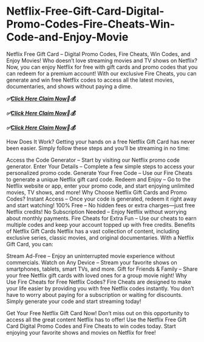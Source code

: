 # Netflix-Free-Gift-Card-Digital-Promo-Codes-Fire-Cheats-Win-Code-and-Enjoy-Movie

Netflix Free Gift Card – Digital Promo Codes, Fire Cheats, Win Codes, and Enjoy Movies!
Who doesn’t love streaming movies and TV shows on Netflix? Now, you can enjoy Netflix for free with gift cards and promo codes that you can redeem for a premium account! With our exclusive Fire Cheats, you can generate and win free Netflix codes to access all the latest movies, documentaries, and shows without paying a dime.

 ***✅[Click Here Claim Now](https://btadeal.com/al6g2x/)🔗💰***

 ***✅[Click Here Claim Now](https://btadeal.com/al6g2x/)🔗💰***

 ***✅[Click Here Claim Now](https://btadeal.com/al6g2x/)🔗💰***

 
How Does It Work?
Getting your hands on a free Netflix Gift Card has never been easier. Simply follow these steps and you’ll be streaming in no time:

Access the Code Generator – Start by visiting our Netflix promo code generator.
Enter Your Details – Complete a few simple steps to access your personalized promo code.
Generate Your Free Code – Use our Fire Cheats to generate a unique Netflix gift card code.
Redeem and Enjoy – Go to the Netflix website or app, enter your promo code, and start enjoying unlimited movies, TV shows, and more!
Why Choose Netflix Gift Cards and Promo Codes?
Instant Access – Once your code is generated, redeem it right away and start watching!
100% Free – No hidden fees or extra charges—just free Netflix credits!
No Subscription Needed – Enjoy Netflix without worrying about monthly payments.
Fire Cheats for Extra Fun – Use our cheats to earn multiple codes and keep your account topped up with free credits.
Benefits of Netflix Gift Cards
Netflix has a vast collection of content, including exclusive series, classic movies, and original documentaries. With a Netflix Gift Card, you can:

Stream Ad-Free – Enjoy an uninterrupted movie experience without commercials.
Watch on Any Device – Stream your favorite shows on smartphones, tablets, smart TVs, and more.
Gift for Friends & Family – Share your free Netflix gift cards with loved ones for a group movie night!
Why Use Fire Cheats for Free Netflix Codes?
Fire Cheats are designed to make your life easier by providing you with free Netflix codes instantly. You don’t have to worry about paying for a subscription or waiting for discounts. Simply generate your code and start streaming today!

Get Your Free Netflix Gift Card Now!
Don’t miss out on this opportunity to access all the great content Netflix has to offer! Use the Netflix Free Gift Card Digital Promo Codes and Fire Cheats to win codes today. Start enjoying your favorite shows and movies on Netflix for free!

